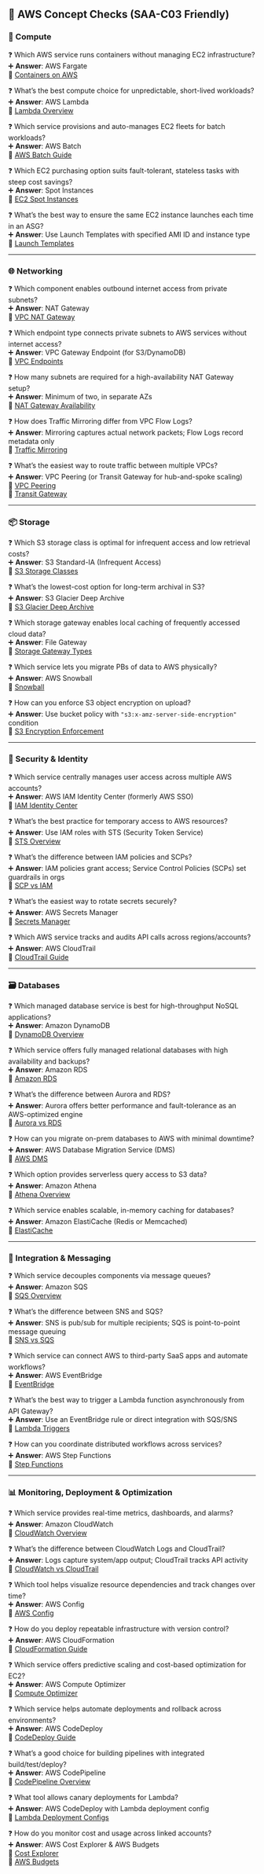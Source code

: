 ## 🧪 AWS Concept Checks (SAA-C03 Friendly)

### 🚀 Compute

❓ Which AWS service runs containers without managing EC2 infrastructure?  
➕ **Answer**: AWS Fargate  
🔗 [Containers on AWS](https://aws.amazon.com/fargate/)

❓ What’s the best compute choice for unpredictable, short-lived workloads?  
➕ **Answer**: AWS Lambda  
🔗 [Lambda Overview](https://docs.aws.amazon.com/lambda/latest/dg/welcome.html)

❓ Which service provisions and auto-manages EC2 fleets for batch workloads?  
➕ **Answer**: AWS Batch  
🔗 [AWS Batch Guide](https://docs.aws.amazon.com/batch/latest/userguide/what-is-batch.html)

❓ Which EC2 purchasing option suits fault-tolerant, stateless tasks with steep cost savings?  
➕ **Answer**: Spot Instances  
🔗 [EC2 Spot Instances](https://docs.aws.amazon.com/AWSEC2/latest/UserGuide/using-spot-instances.html)

❓ What’s the best way to ensure the same EC2 instance launches each time in an ASG?  
➕ **Answer**: Use Launch Templates with specified AMI ID and instance type  
🔗 [Launch Templates](https://docs.aws.amazon.com/AWSEC2/latest/UserGuide/ec2-launch-templates.html)

---

### 🌐 Networking

❓ Which component enables outbound internet access from private subnets?  
➕ **Answer**: NAT Gateway  
🔗 [VPC NAT Gateway](https://docs.aws.amazon.com/vpc/latest/userguide/vpc-nat-gateway.html)

❓ Which endpoint type connects private subnets to AWS services without internet access?  
➕ **Answer**: VPC Gateway Endpoint (for S3/DynamoDB)  
🔗 [VPC Endpoints](https://docs.aws.amazon.com/vpc/latest/userguide/vpce-gateway.html)

❓ How many subnets are required for a high-availability NAT Gateway setup?  
➕ **Answer**: Minimum of two, in separate AZs  
🔗 [NAT Gateway Availability](https://docs.aws.amazon.com/vpc/latest/userguide/vpc-nat-gateway.html#nat-gateway-high-availability)

❓ How does Traffic Mirroring differ from VPC Flow Logs?  
➕ **Answer**: Mirroring captures actual network packets; Flow Logs record metadata only  
🔗 [Traffic Mirroring](https://docs.aws.amazon.com/vpc/latest/mirroring/what-is-traffic-mirroring.html)

❓ What’s the easiest way to route traffic between multiple VPCs?  
➕ **Answer**: VPC Peering (or Transit Gateway for hub-and-spoke scaling)  
🔗 [VPC Peering](https://docs.aws.amazon.com/vpc/latest/peering/what-is-vpc-peering.html)  
🔗 [Transit Gateway](https://docs.aws.amazon.com/vpc/latest/tgw/what-is-transit-gateway.html)

---

### 📦 Storage

❓ Which S3 storage class is optimal for infrequent access and low retrieval costs?  
➕ **Answer**: S3 Standard-IA (Infrequent Access)  
🔗 [S3 Storage Classes](https://docs.aws.amazon.com/AmazonS3/latest/userguide/storage-class-intro.html)

❓ What’s the lowest-cost option for long-term archival in S3?  
➕ **Answer**: S3 Glacier Deep Archive  
🔗 [S3 Glacier Deep Archive](https://docs.aws.amazon.com/AmazonS3/latest/userguide/storage-class-glacier.html)

❓ Which storage gateway enables local caching of frequently accessed cloud data?  
➕ **Answer**: File Gateway  
🔗 [Storage Gateway Types](https://docs.aws.amazon.com/storagegateway/latest/userguide/StorageGatewayConcepts.html)

❓ Which service lets you migrate PBs of data to AWS physically?  
➕ **Answer**: AWS Snowball  
🔗 [Snowball](https://docs.aws.amazon.com/snowball/latest/ug/whatis.html)

❓ How can you enforce S3 object encryption on upload?  
➕ **Answer**: Use bucket policy with `"s3:x-amz-server-side-encryption"` condition  
🔗 [S3 Encryption Enforcement](https://docs.aws.amazon.com/AmazonS3/latest/userguide/bucket-policies.html)

---

### 🔐 Security & Identity

❓ Which service centrally manages user access across multiple AWS accounts?  
➕ **Answer**: AWS IAM Identity Center (formerly AWS SSO)  
🔗 [IAM Identity Center](https://docs.aws.amazon.com/singlesignon/latest/userguide/what-is.html)

❓ What’s the best practice for temporary access to AWS resources?  
➕ **Answer**: Use IAM roles with STS (Security Token Service)  
🔗 [STS Overview](https://docs.aws.amazon.com/STS/latest/APIReference/welcome.html)

❓ What’s the difference between IAM policies and SCPs?  
➕ **Answer**: IAM policies grant access; Service Control Policies (SCPs) set guardrails in orgs  
🔗 [SCP vs IAM](https://docs.aws.amazon.com/organizations/latest/userguide/orgs_manage_policies_scps.html)

❓ What’s the easiest way to rotate secrets securely?  
➕ **Answer**: AWS Secrets Manager  
🔗 [Secrets Manager](https://docs.aws.amazon.com/secretsmanager/latest/userguide/rotating-secrets.html)

❓ Which AWS service tracks and audits API calls across regions/accounts?  
➕ **Answer**: AWS CloudTrail  
🔗 [CloudTrail Guide](https://docs.aws.amazon.com/awscloudtrail/latest/userguide/cloudtrail-user-guide.html)

---

### 🗃️ Databases

❓ Which managed database service is best for high-throughput NoSQL applications?  
➕ **Answer**: Amazon DynamoDB  
🔗 [DynamoDB Overview](https://docs.aws.amazon.com/amazondynamodb/latest/developerguide/Introduction.html)

❓ Which service offers fully managed relational databases with high availability and backups?  
➕ **Answer**: Amazon RDS  
🔗 [Amazon RDS](https://docs.aws.amazon.com/AmazonRDS/latest/UserGuide/Welcome.html)

❓ What’s the difference between Aurora and RDS?  
➕ **Answer**: Aurora offers better performance and fault-tolerance as an AWS-optimized engine  
🔗 [Aurora vs RDS](https://docs.aws.amazon.com/AmazonRDS/latest/AuroraUserGuide/aurora-what-is.html)

❓ How can you migrate on-prem databases to AWS with minimal downtime?  
➕ **Answer**: AWS Database Migration Service (DMS)  
🔗 [AWS DMS](https://docs.aws.amazon.com/dms/latest/userguide/Welcome.html)

❓ Which option provides serverless query access to S3 data?  
➕ **Answer**: Amazon Athena  
🔗 [Athena Overview](https://docs.aws.amazon.com/athena/latest/ug/what-is.html)

❓ Which service enables scalable, in-memory caching for databases?  
➕ **Answer**: Amazon ElastiCache (Redis or Memcached)  
🔗 [ElastiCache](https://docs.aws.amazon.com/AmazonElastiCache/latest/red-ug/WhatIs.html)

---

### 📩 Integration & Messaging

❓ Which service decouples components via message queues?  
➕ **Answer**: Amazon SQS  
🔗 [SQS Overview](https://docs.aws.amazon.com/AWSSimpleQueueService/latest/SQSDeveloperGuide/Welcome.html)

❓ What’s the difference between SNS and SQS?  
➕ **Answer**: SNS is pub/sub for multiple recipients; SQS is point-to-point message queuing  
🔗 [SNS vs SQS](https://docs.aws.amazon.com/sns/latest/dg/welcome.html)

❓ Which service can connect AWS to third-party SaaS apps and automate workflows?  
➕ **Answer**: AWS EventBridge  
🔗 [EventBridge](https://docs.aws.amazon.com/eventbridge/latest/userguide/what-is-amazon-eventbridge.html)

❓ What’s the best way to trigger a Lambda function asynchronously from API Gateway?  
➕ **Answer**: Use an EventBridge rule or direct integration with SQS/SNS  
🔗 [Lambda Triggers](https://docs.aws.amazon.com/lambda/latest/dg/invocation-async.html)

❓ How can you coordinate distributed workflows across services?  
➕ **Answer**: AWS Step Functions  
🔗 [Step Functions](https://docs.aws.amazon.com/step-functions/latest/dg/welcome.html)

---

### 📊 Monitoring, Deployment & Optimization

❓ Which service provides real-time metrics, dashboards, and alarms?  
➕ **Answer**: Amazon CloudWatch  
🔗 [CloudWatch Overview](https://docs.aws.amazon.com/AmazonCloudWatch/latest/monitoring/WhatIsCloudWatch.html)

❓ What’s the difference between CloudWatch Logs and CloudTrail?  
➕ **Answer**: Logs capture system/app output; CloudTrail tracks API activity  
🔗 [CloudWatch vs CloudTrail](https://docs.aws.amazon.com/awscloudtrail/latest/userguide/cloudtrail-vs-cloudwatch.html)

❓ Which tool helps visualize resource dependencies and track changes over time?  
➕ **Answer**: AWS Config  
🔗 [AWS Config](https://docs.aws.amazon.com/config/latest/developerguide/what-is-aws-config.html)

❓ How do you deploy repeatable infrastructure with version control?  
➕ **Answer**: AWS CloudFormation  
🔗 [CloudFormation Guide](https://docs.aws.amazon.com/AWSCloudFormation/latest/UserGuide/Welcome.html)

❓ Which service offers predictive scaling and cost-based optimization for EC2?  
➕ **Answer**: AWS Compute Optimizer  
🔗 [Compute Optimizer](https://docs.aws.amazon.com/compute-optimizer/latest/ug/what-is.html)

❓ Which service helps automate deployments and rollback across environments?  
➕ **Answer**: AWS CodeDeploy  
🔗 [CodeDeploy Guide](https://docs.aws.amazon.com/codedeploy/latest/userguide/welcome.html)

❓ What’s a good choice for building pipelines with integrated build/test/deploy?  
➕ **Answer**: AWS CodePipeline  
🔗 [CodePipeline Overview](https://docs.aws.amazon.com/codepipeline/latest/userguide/welcome.html)

❓ What tool allows canary deployments for Lambda?  
➕ **Answer**: AWS CodeDeploy with Lambda deployment config  
🔗 [Lambda Deployment Configs](https://docs.aws.amazon.com/codedeploy/latest/userguide/deployment-groups.html#deployment-group-lambda)

❓ How do you monitor cost and usage across linked accounts?  
➕ **Answer**: AWS Cost Explorer & AWS Budgets  
🔗 [Cost Explorer](https://docs.aws.amazon.com/cost-management/latest/userguide/cost-explorer.html)  
🔗 [AWS Budgets](https://docs.aws.amazon.com/cost-management/latest/userguide/budgets-managing-costs.html)

